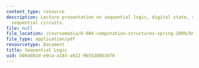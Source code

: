 ```yaml
---
content_type: resource
description: Lecture presentation on sequential logic, digital state, storage, and
  sequential circuits.
file: null
file_location: /coursemedia/6-004-computation-structures-spring-2009/b06d402de9caa103a9229655280b1076_MIT6_004s09_lec05.pdf
file_type: application/pdf
resourcetype: Document
title: Sequential Logic
uid: b06d402d-e9ca-a103-a922-9655280b1076
---
```

